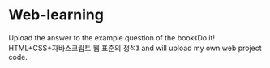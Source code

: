 # Web-learning

Upload the answer to the example question of the book《Do it! HTML+CSS+자바스크립트 웹 표준의 정석》
and will upload my own web project code.
